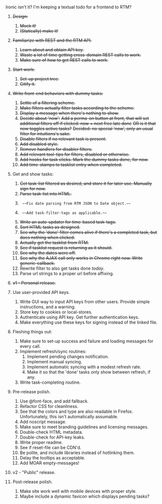 Ironic isn't it? I'm keeping a textual todo for a frontend to RTM?

1.	~~Design:~~
	1.	~~Mock it!~~
	2.	~~(Statically) make it!~~

2.	~~Familiarize with REST and the RTM API.~~
	1.	~~Learn about and obtain API key.~~
	2.	~~Waste a lot of time getting cross-domain REST calls to work.~~
	3.	~~Make sure of how to get REST calls to work.~~
	
3.	~~Start work:~~
	1.	~~Set-up project tree.~~
	2.	~~Gitify it.~~
    
4.	~~Write front-end behaviors with dummy tasks:~~
	1.	~~Settle of a filtering scheme.~~
	2.	~~Make filters actually filter tasks according to the scheme.~~
	3.	~~Display a message when there's nothing to show.~~
	4.	~~Decide about 'now':~~
		~~Add a perma-on button at front, that will set additional filters off if clicked: now + next free late done~~
		~~OR is it that now toggles active tasks?~~
		~~Decided: no special 'now', only an usual filter for intuitions's sake.~~
	5.	~~Disable filters if no relevant task is present.~~
	6.	~~Add disabled style.~~
	7.	~~Remove handlers for disabler filters.~~
	8.	~~Add relevant tool-tips for filters, disabled or otherwise.~~
	9.	~~Add hooks for task clicks. Mark the dummy tasks done, for now.~~
	10. ~~Add time-stamps to tasklist entry when completed.~~
	
5.	Get and show tasks:
	1.	~~Get task-list filtered as desired, and store it for later use. Manually sign for now.~~
	2.	~~Parse task-list into HTML.~~
	3.  	~~Fix date parsing from RTM JSON to Date object.~~
	4.  	~~Add task-filter-tags as applicable.~~
	5.	~~Write an auto-updater for time-based task-tags.~~
	6.	~~Sort HTML tasks as designed.~~
	7.	~~See why the 'done' filter comes alive if there's a completed task, but does nothing when clicked.~~
	8.	~~Actually get the tasklist from RTM.~~
	9.	~~See if tasklist request is returning as it should.~~
	10.	~~See why the dates were off.~~
	11.	~~See why the AJAX call only works in Chrome right now. Write generic-callback.~~
	12.	Rewrite filter to also get tasks done _today_.
	13. Parse url strings to a proper url before affixing.
    
6.	~~v1 - Personal release.~~
    
7.  Use user-provided API keys.
	1.  Write GUI way to input API keys from other users. Provide simple instructions, and a warning.
	2.	Store key to cookies or local-stores.
	3.	Authenticate using API key. Get further authentication keys.
	3.	Make everything use these keys for signing instead of the linked file.
	
8.	Fleshing things out:
	1.	Make sure to set-up success and failure and loading messages for every call.
	2.	Implement refresh/sync routines:
		1.	Implement pending changes notification.
		2.	Implement manual syncing.
		3.	Implement automatic syncing with a modest refresh rate.
		4.	Make it so that the 'done' tasks only show between refresh, if any.
	3.	Write task-completing routine.

9. Pre-release polish.
	1.  Use @font-face, and add fallback.
	2.  Refactor CSS for cleanliness.
	3.  See that the colors and type are also readable in Firefox. Unfortunately, this isn't automatically assumable.
	3.  Add noscript message.
	4.  Make sure to meet branding guidelines and licensing messages.
	5.  Double-check HTML metadata.
	6.  Double-check for API-key leaks.
	7.  Write proper readme.
	8.  See if reset-file can be CDN'd.
	9.	Be polite, and include libraries instead of hotlinking them.
	10.	Delay the tooltips as acceptable.
	11.	Add MOAR empty-messages!
        
10. v2 - "Public" release.
    
11. Post-release polish.
	1.  Make site work well with mobile devices with proper style.
	2.	Maybe include a dynamic favicon which displays pending tasks?
